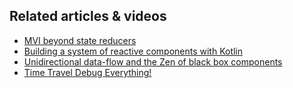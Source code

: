 ## Related articles & videos
- [MVI beyond state reducers](https://badootech.badoo.com/a-modern-kotlin-based-mvi-architecture-9924e08efab1)
- [Building a system of reactive components with Kotlin](https://badootech.badoo.com/building-a-system-of-reactive-components-with-kotlin-ff56981e92cf)
- [Unidirectional data-flow and the Zen of black box components](https://medium.com/p/unidirectional-data-flow-and-the-zen-of-black-box-components-fff5d618f8b6?source=email-e819b9e65829--writer.postDistributed&sk=e17b031a4f155a8dc7d3248489116240)
- [Time Travel Debug Everything!](https://badootech.badoo.com/time-travel-debug-everything-droidconuk-2018-lightning-talk-445217258401)
